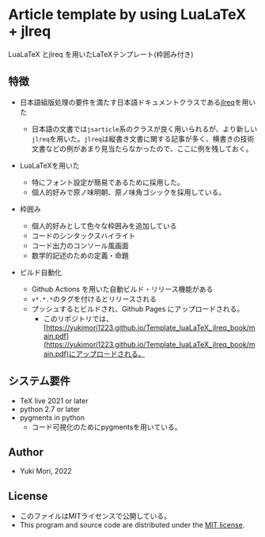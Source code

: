 # Article template by using LuaLaTeX + jlreq
LuaLaTeX とjlreq を用いたLaTeXテンプレート(枠囲み付き)

## 特徴
- 日本語組版処理の要件を満たす日本語ドキュメントクラスである[jlreq](https://www.tug.org/texlive//Contents/live/texmf-dist/doc/latex/jlreq/jlreq-ja.html)を用いた
    - 日本語の文書では```jsarticle```系のクラスが良く用いられるが、より新しい```jlreq```を用いた。```jlreq```は縦書き文書に関する記事が多く、横書きの技術文書などの例があまり見当たらなかったので、ここに例を残しておく。

- LuaLaTeXを用いた
    - 特にフォント設定が簡易であるために採用した。
    - 個人的好みで原ノ味明朝、原ノ味角ゴシックを採用している。

- 枠囲み
    - 個人的好みとして色々な枠囲みを追加している
    - コードのシンタックスハイライト
    - コード出力のコンソール風画面
    - 数学的記述のための定義・命題

- ビルド自動化
    - Github Actions を用いた自動ビルド・リリース機能がある
    - ```v*.*.*```のタグを付けるとリリースされる
    - プッシュするとビルドされ、Github Pages にアップロードされる。
        - このリポジトリでは、[https://yukimori1223.github.io/Template_luaLaTeX_jlreq_book/main.pdf](https://yukimori1223.github.io/Template_luaLaTeX_jlreq_book/main.pdf)にアップロードされる。

## システム要件
- TeX live 2021 or later
- python 2.7 or later
- pygments in python
    - コード可視化のためにpygmentsを用いている。

## Author
- Yuki Mori, 2022

## License
- このファイルはMITライセンスで公開している。
- This program and source code are distributed under the [MIT license](https://opensource.org/licenses/MIT).
